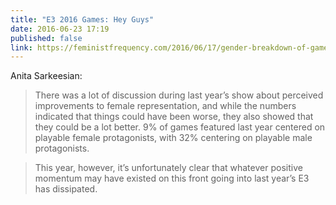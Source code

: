 ```yaml
---
title: "E3 2016 Games: Hey Guys" 
date: 2016-06-23 17:19
published: false
link: https://feministfrequency.com/2016/06/17/gender-breakdown-of-games-showcased-at-e3-2016/
---
```

Anita Sarkeesian: 

> There was a lot of discussion during last year’s show about perceived improvements to female representation, and while the numbers indicated that things could have been worse, they also showed that they could be a lot better. 9% of games featured last year centered on playable female protagonists, with 32% centering on playable male protagonists.

> This year, however, it’s unfortunately clear that whatever positive momentum may have existed on this front going into last year’s E3 has dissipated.